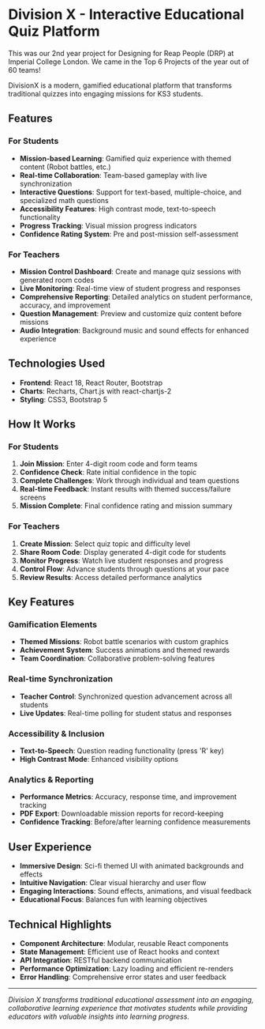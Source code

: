 # Division X - Interactive Educational Quiz Platform

This was our 2nd year project for Designing for Reap People (DRP) at Imperial College London. We came in the Top 6 Projects of the year out of 60 teams!

DivisionX is a modern, gamified educational platform that transforms traditional quizzes into engaging missions for KS3 students.

## Features

### For Students
- **Mission-based Learning**: Gamified quiz experience with themed content (Robot battles, etc.)
- **Real-time Collaboration**: Team-based gameplay with live synchronization
- **Interactive Questions**: Support for text-based, multiple-choice, and specialized math questions
- **Accessibility Features**: High contrast mode, text-to-speech functionality
- **Progress Tracking**: Visual mission progress indicators
- **Confidence Rating System**: Pre and post-mission self-assessment

### For Teachers
- **Mission Control Dashboard**: Create and manage quiz sessions with generated room codes
- **Live Monitoring**: Real-time view of student progress and responses
- **Comprehensive Reporting**: Detailed analytics on student performance, accuracy, and improvement
- **Question Management**: Preview and customize quiz content before missions
- **Audio Integration**: Background music and sound effects for enhanced experience

## Technologies Used

- **Frontend**: React 18, React Router, Bootstrap
- **Charts**: Recharts, Chart.js with react-chartjs-2
- **Styling**: CSS3, Bootstrap 5

## How It Works

### For Students
1. **Join Mission**: Enter 4-digit room code and form teams
2. **Confidence Check**: Rate initial confidence in the topic
3. **Complete Challenges**: Work through individual and team questions
4. **Real-time Feedback**: Instant results with themed success/failure screens
5. **Mission Complete**: Final confidence rating and mission summary

### For Teachers
1. **Create Mission**: Select quiz topic and difficulty level
2. **Share Room Code**: Display generated 4-digit code for students
3. **Monitor Progress**: Watch live student responses and progress
4. **Control Flow**: Advance students through questions at your pace
5. **Review Results**: Access detailed performance analytics


## Key Features

### Gamification Elements
- **Themed Missions**: Robot battle scenarios with custom graphics
- **Achievement System**: Success animations and themed rewards
- **Team Coordination**: Collaborative problem-solving features

### Real-time Synchronization
- **Teacher Control**: Synchronized question advancement across all students
- **Live Updates**: Real-time polling for student status and responses

### Accessibility & Inclusion
- **Text-to-Speech**: Question reading functionality (press 'R' key)
- **High Contrast Mode**: Enhanced visibility options

### Analytics & Reporting
- **Performance Metrics**: Accuracy, response time, and improvement tracking
- **PDF Export**: Downloadable mission reports for record-keeping
- **Confidence Tracking**: Before/after learning confidence measurements

## User Experience

- **Immersive Design**: Sci-fi themed UI with animated backgrounds and effects
- **Intuitive Navigation**: Clear visual hierarchy and user flow
- **Engaging Interactions**: Sound effects, animations, and visual feedback
- **Educational Focus**: Balances fun with learning objectives

## Technical Highlights

- **Component Architecture**: Modular, reusable React components
- **State Management**: Efficient use of React hooks and context
- **API Integration**: RESTful backend communication
- **Performance Optimization**: Lazy loading and efficient re-renders
- **Error Handling**: Comprehensive error states and user feedback

---

*Division X transforms traditional educational assessment into an engaging, collaborative learning experience that motivates students while providing educators with valuable insights into learning progress.*